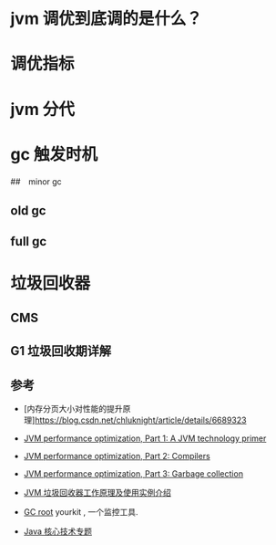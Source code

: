 
# jvm 调优到底调的是什么？
# 调优指标
# jvm 分代

# gc 触发时机
##　minor gc
## old gc
## full gc

# 垃圾回收器
## CMS

## G1 垃圾回收期详解

## 参考
- [内存分页大小对性能的提升原理]https://blog.csdn.net/chluknight/article/details/6689323
- [JVM performance optimization, Part 1: A JVM technology primer](https://www.javaworld.com/article/2078623/core-java-jvm-performance-optimization-part-1-a-jvm-technology-primer.html)
- [JVM performance optimization, Part 2: Compilers](https://www.javaworld.com/article/2078635/jvm-performance-optimization-part-2-compilers.html)
- [JVM performance optimization, Part 3: Garbage collection](https://www.javaworld.com/article/2078645/jvm-performance-optimization-part-3-garbage-collection.html)

- [JVM 垃圾回收器工作原理及使用实例介绍](https://www.ibm.com/developerworks/cn/java/j-lo-JVMGarbageCollection/)
- [GC root](https://www.yourkit.com/docs/java/help/gc_roots.jsp) yourkit , 一个监控工具.
- [Java 核心技术专题](https://www.ibm.com/developerworks/cn/java/coretech/java-vm.html)